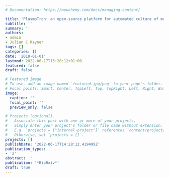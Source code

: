 ```yaml
---
# Documentation: https://wowchemy.com/docs/managing-content/

title: 'PlasmoTron: an open-source platform for automated culture of malaria parasites'
subtitle: ''
summary: ''
authors:
- admin
- Julian C Rayner
tags: []
categories: []
date: '2018-01-01'
lastmod: 2022-06-17T15:28:12+01:00
featured: false
draft: false

# Featured image
# To use, add an image named `featured.jpg/png` to your page's folder.
# Focal points: Smart, Center, TopLeft, Top, TopRight, Left, Right, BottomLeft, Bottom, BottomRight.
image:
  caption: ''
  focal_point: ''
  preview_only: false

# Projects (optional).
#   Associate this post with one or more of your projects.
#   Simply enter your project's folder or file name without extension.
#   E.g. `projects = ["internal-project"]` references `content/project/deep-learning/index.md`.
#   Otherwise, set `projects = []`.
projects: []
publishDate: '2022-06-17T14:28:12.419499Z'
publication_types:
- '2'
abstract: ''
publication: '*BioRxiv*'
draft: true
---
```

